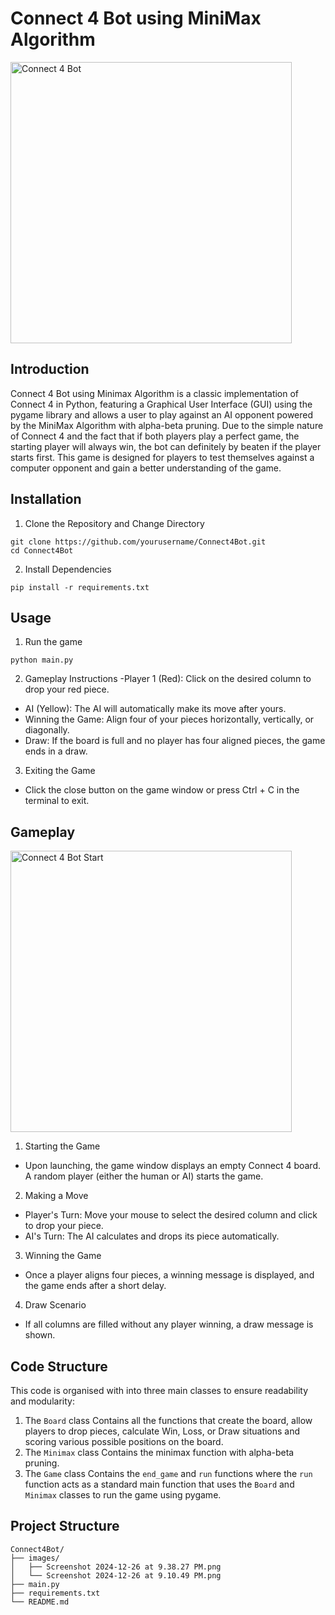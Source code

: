 # Connect 4 Bot using MiniMax Algorithm #

<img src="images/Screenshot 2024-12-26 at 9.10.49 PM.png" alt="Connect 4 Bot" width="450"/>

## Introduction

Connect 4 Bot using Minimax Algorithm is a classic implementation of Connect 4 in Python, featuring a Graphical User Interface (GUI) using the pygame library and allows a user to play against an AI opponent powered by the MiniMax Algorithm with alpha-beta pruning. Due to the simple nature of Connect 4 and the fact that if both players play a perfect game, the starting player will always win, the bot can definitely by beaten if the player starts first. This game is designed for players to test themselves against a computer opponent and gain a better understanding of the game. 

## Installation

1. Clone the Repository and Change Directory
```
git clone https://github.com/yourusername/Connect4Bot.git
cd Connect4Bot
```
2. Install Dependencies
```
pip install -r requirements.txt
```

## Usage

1. Run the game
```
python main.py
```
2. Gameplay Instructions
-Player 1 (Red): Click on the desired column to drop your red piece.
- AI (Yellow): The AI will automatically make its move after yours.
- Winning the Game: Align four of your pieces horizontally, vertically, or diagonally.
- Draw: If the board is full and no player has four aligned pieces, the game ends in a draw.
3. Exiting the Game
- Click the close button on the game window or press Ctrl + C in the terminal to exit.

## Gameplay

<img src="images/Screenshot 2024-12-26 at 9.38.27 PM.png" alt="Connect 4 Bot Start" width="450"/>

1. Starting the Game
- Upon launching, the game window displays an empty Connect 4 board. A random player (either the human or AI) starts the game.
2. Making a Move
- Player's Turn: Move your mouse to select the desired column and click to drop your piece.
- AI's Turn: The AI calculates and drops its piece automatically.
3. Winning the Game
- Once a player aligns four pieces, a winning message is displayed, and the game ends after a short delay.
4. Draw Scenario
- If all columns are filled without any player winning, a draw message is shown.

## Code Structure

This code is organised with into three main classes to ensure readability and modularity:

1. The `Board` class 
Contains all the functions that create the board, allow players to drop pieces, calculate Win, Loss, or Draw situations and scoring various possible positions on the board. 
2. The `Minimax` class
Contains the minimax function with alpha-beta pruning. 
3. The `Game` class
Contains the `end_game` and `run` functions where the `run` function acts as a standard main function that uses the `Board` and `Minimax` classes to run the game using pygame.

## Project Structure

```
Connect4Bot/
├── images/
│   ├── Screenshot 2024-12-26 at 9.38.27 PM.png
│   └── Screenshot 2024-12-26 at 9.10.49 PM.png
├── main.py
├── requirements.txt
└── README.md
```
